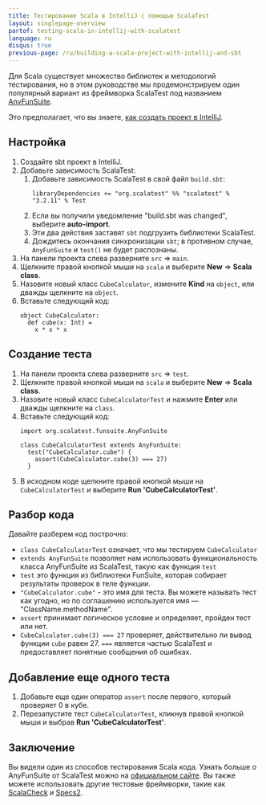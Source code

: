 ```yaml
---
title: Тестирование Scala в IntelliJ с помощью ScalaTest
layout: singlepage-overview
partof: testing-scala-in-intellij-with-scalatest
language: ru
disqus: true
previous-page: /ru/building-a-scala-project-with-intellij-and-sbt
---
```


Для Scala существует множество библиотек и методологий тестирования, 
но в этом руководстве мы продемонстрируем один популярный вариант из фреймворка ScalaTest 
под названием [AnyFunSuite](https://www.scalatest.org/getting_started_with_fun_suite).

Это предполагает, что вы знаете, [как создать проект в IntelliJ](building-a-scala-project-with-intellij-and-sbt.html).

## Настройка
1. Создайте sbt проект в IntelliJ.
1. Добавьте зависимость ScalaTest:
    1. Добавьте зависимость ScalaTest в свой файл `build.sbt`:
        ```
        libraryDependencies += "org.scalatest" %% "scalatest" % "3.2.11" % Test
        ```
    1. Если вы получили уведомление "build.sbt was changed", выберите **auto-import**.
    1. Эти два действия заставят `sbt` подгрузить библиотеки ScalaTest.
    1. Дождитесь окончания синхронизации `sbt`; в противном случае, `AnyFunSuite` и `test()` не будет распознаны.
1. На панели проекта слева разверните `src` => `main`.
1. Щелкните правой кнопкой мыши на `scala` и выберите **New** => **Scala class**.
1. Назовите новый класс `CubeCalculator`, измените **Kind** на `object`, или дважды щелкните на `object`.
1. Вставьте следующий код:
    ```
    object CubeCalculator:
      def cube(x: Int) =
        x * x * x
    ```

## Создание теста
1. На панели проекта слева разверните `src` => `test`.
1. Щелкните правой кнопкой мыши на `scala` и выберите **New** => **Scala class**.
1. Назовите новый класс `CubeCalculatorTest` и нажмите **Enter** или дважды щелкните на `class`.
1. Вставьте следующий код:
    ```
    import org.scalatest.funsuite.AnyFunSuite
    
    class CubeCalculatorTest extends AnyFunSuite:
      test("CubeCalculator.cube") {
        assert(CubeCalculator.cube(3) === 27)
      }
    ```
1. В исходном коде щелкните правой кнопкой мыши на `CubeCalculatorTest` и выберите
    **Run 'CubeCalculatorTest'**.

## Разбор кода

Давайте разберем код построчно:

* `class CubeCalculatorTest` означает, что мы тестируем `CubeCalculator`
* `extends AnyFunSuite` позволяет нам использовать функциональность класса AnyFunSuite из ScalaTest,
  такую как функция `test`
* `test` это функция из библиотеки FunSuite, которая собирает результаты проверок в теле функции.
* `"CubeCalculator.cube"` - это имя для теста. Вы можете называть тест как угодно, но по соглашению используется имя — "ClassName.methodName".
* `assert` принимает логическое условие и определяет, пройден тест или нет.
* `CubeCalculator.cube(3) === 27` проверяет, действительно ли вывод функции `cube` равен 27. 
  `===` является частью ScalaTest и предоставляет понятные сообщения об ошибках.

## Добавление еще одного теста
1. Добавьте еще один оператор `assert` после первого, который проверяет 0 в кубе.
1. Перезапустите тест `CubeCalculatorTest`, кликнув правой кнопкой мыши и выбрав
    **Run 'CubeCalculatorTest'**.

## Заключение
Вы видели один из способов тестирования Scala кода. 
Узнать больше о AnyFunSuite от ScalaTest можно на [официальном сайте](https://www.scalatest.org/getting_started_with_fun_suite).
Вы также можете использовать другие тестовые фреймворки, такие как [ScalaCheck](https://www.scalacheck.org/) и [Specs2](https://etorreborre.github.io/specs2/).
